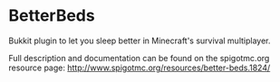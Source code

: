 BetterBeds
==========

Bukkit plugin to let you sleep better in Minecraft's survival multiplayer.

Full description and documentation can be found on the spigotmc.org resource page: 
http://www.spigotmc.org/resources/better-beds.1824/
